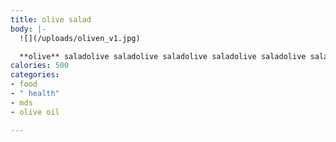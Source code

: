 ```yaml
---
title: olive salad
body: |-
  ![](/uploads/oliven_v1.jpg)

  **olive** saladolive saladolive saladolive saladolive saladolive saladolive salad
calories: 500
categories:
- food
- " health"
- mds
- olive oil

---
```

